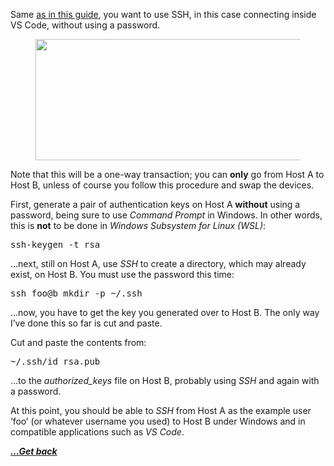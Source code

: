 Same [as in this guide](https://jwinn.getamonkey.com/?page_id=443 "SSH With Password Linux (and compatible)"), you want to use SSH, in this case connecting inside VS Code, without using a password.<figure class="wp-block-image size-large">

<img loading="lazy" width="533" height="194" src="https://jwinn.getamonkey.com/wp-content/uploads/2020/10/image-1.png" alt="" class="wp-image-445" srcset="https://jwinn.getamonkey.com/wp-content/uploads/2020/10/image-1.png 533w, https://jwinn.getamonkey.com/wp-content/uploads/2020/10/image-1-300x109.png 300w" sizes="(max-width: 533px) 100vw, 533px" /> </figure> 

Note that this will be a one-way transaction; you can **only** go from Host A to Host B, unless of course you follow this procedure and swap the devices.

First, generate a pair of authentication keys on Host A **without** using a password, being sure to use _Command Prompt_ in Windows. In other words, this is **not** to be done in _Windows Subsystem for Linux (WSL)_:

<pre class="EnlighterJSRAW" data-enlighter-language="generic" data-enlighter-theme="" data-enlighter-highlight="" data-enlighter-linenumbers="" data-enlighter-lineoffset="" data-enlighter-title="" data-enlighter-group="">ssh-keygen -t rsa</pre>

&#8230;next, still on Host A, use _SSH_ to create a directory, which may already exist, on Host B. You must use the password this time:

<pre class="EnlighterJSRAW" data-enlighter-language="generic" data-enlighter-theme="" data-enlighter-highlight="" data-enlighter-linenumbers="" data-enlighter-lineoffset="" data-enlighter-title="" data-enlighter-group="">ssh foo@b mkdir -p ~/.ssh</pre>

&#8230;now, you have to get the key you generated over to Host B. The only way I&#8217;ve done this so far is cut and paste.

Cut and paste the contents from:

<pre class="EnlighterJSRAW" data-enlighter-language="generic" data-enlighter-theme="" data-enlighter-highlight="" data-enlighter-linenumbers="" data-enlighter-lineoffset="" data-enlighter-title="" data-enlighter-group="">~/.ssh/id_rsa.pub</pre>

&#8230;to the _authorized_keys_ file on Host B, probably using _SSH_ and again with a password.

At this point, you should be able to _SSH_ from Host A as the example user &#8216;foo&#8217; (or whatever username you used) to Host B under Windows and in compatible applications such as _VS Code_.

[***...Get back***](..)
